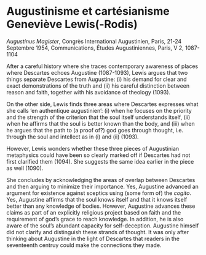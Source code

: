 # Augustinisme et cartésianisme Geneviève Lewis(-Rodis)

*Augustinus Magister*, Congrès International Augustinien, Paris, 21-24 Septembre 1954, Communications, Études Augustiniennes, Paris, V 2, 1087-1104

After a careful history where she traces contemporary awareness of places where Descartes echoes Augustine (1087-1093), Lewis argues that two things separate Descartes from Augustine: (i) his demand for clear and exact demonstrations of the truth and (ii) his careful distinction between reason and faith, together with his avoidance of theology (1093).

On the other side, Lewis finds three areas where Descartes expresses what she calls ‘en authentique augustinien’: (i) when he focuses on the priority and the strength of the criterion that the soul itself understands itself, (ii) when he affirms that the soul is better known than the body, and (iii) when he argues that the path to (a proof of?) god goes through thought, i.e. through the soul and intellect as in (i) and (ii) (1093).

However, Lewis wonders whether these three pieces of Augustinian metaphysics could have been so clearly marked off if Descartes had not first clarified them (1094). She suggests the same idea earlier in the piece as well (1090).

She concludes by acknowledging the areas of overlap between Descartes and then arguing to minimize their importance. Yes, Augustine advanced an argument for existence against sceptics using (some form of) the *cogito*. Yes, Augustine affirms that the soul knows itself and that it knows itself better than any knowledge of bodies. However, Augustine advances these claims as part of an explicitly religious project based on faith and the requirement of god’s grace to reach knowledge. In addition, he is also aware of the soul’s abundant capacity for self-deception. Augustine himself did not clarify and distinguish these strands of thought. It was only after thinking about Augustine in the light of Descartes that readers in the seventeenth centruy could make the connections they made. 
